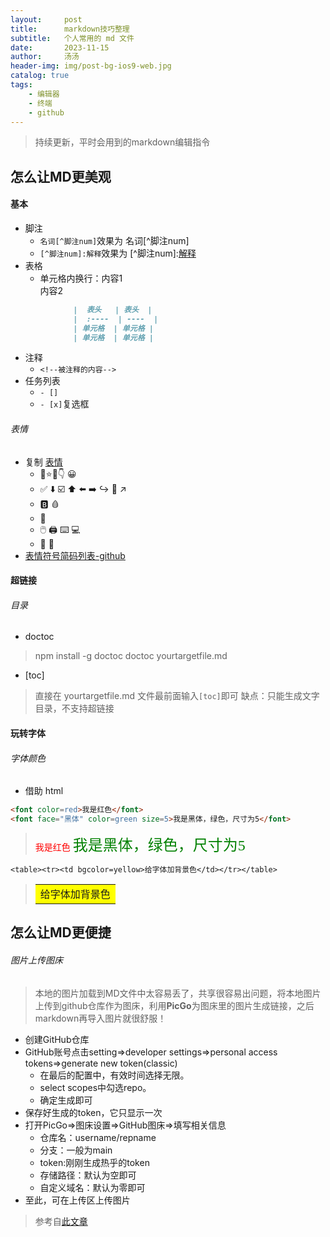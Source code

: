 ```yaml
---
layout:     post
title:      markdown技巧整理
subtitle:   个人常用的 md 文件
date:       2023-11-15
author:     汤汤
header-img: img/post-bg-ios9-web.jpg
catalog: true
tags:
    - 编辑器
    - 终端
    - github
---
```


>持续更新，平时会用到的markdown编辑指令

## 怎么让MD更美观
#### 基本
+ 脚注
  + `名词[^脚注num]`效果为 名词[^脚注num]
  + `[^脚注num]:解释`效果为 [^脚注num]:<u>解释</u>
+ 表格
  + 单元格内换行：内容1<br>内容2
```markdown
              |  表头   | 表头  |
              |  :----  | ----  |
              | 单元格  | 单元格 |
              | 单元格  | 单元格 |
```
+ 注释
  + `<!--被注释的内容-->` 
+ 任务列表
  + `- []`
  + `- [x]`复选框
###### 表情
+ 复制 [表情](https://emojipedia.org/) 
  + 🎅⭐👀👇 😀
  + ✅ ⬇️ ☑️ ⬆️ ⬅️ ➡️ ↪️ 🔁 ↗️
  + 🅱️ 🩸
  + 🥂
  + 🖱️ 🖨️ ⌨️ 💻
  + 🧨 🐉
+ [表情符号简码列表-github](https://gist.github.com/rxaviers/7360908)


#### 超链接 
###### 目录 
+ doctoc
> npm install -g doctoc
> doctoc yourtargetfile.md
+ [toc]
> 直接在 yourtargetfile.md 文件最前面输入`[toc]`即可
> 缺点：只能生成文字目录，不支持超链接
#### 玩转字体 
###### 字体颜色
+ 借助 html 
```html
<font color=red>我是红色</font>
<font face="黑体" color=green size=5>我是黑体，绿色，尺寸为5</font>
```
> <font color=red>我是红色</font>
> <font face="黑体" color=green size=5>我是黑体，绿色，尺寸为5</font>

`<table><tr><td bgcolor=yellow>给字体加背景色</td></tr></table>
`
> <table><tr><td bgcolor=yellow>给字体加背景色</td></tr></table>



## 怎么让MD更便捷
###### 图片上传图床
> 本地的图片加载到MD文件中太容易丢了，共享很容易出问题，将本地图片上传到github仓库作为图床，利用**PicGo**为图床里的图片生成链接，之后markdown再导入图片就很舒服！
+ 创建GitHub仓库
+ GitHub账号点击setting$\Rightarrow$developer settings$\Rightarrow$personal access tokens$\Rightarrow$generate new token(classic)
  + 在最后的配置中，有效时间选择无限。
  + select scopes中勾选repo。
  + 确定生成即可
+ 保存好生成的token，它只显示一次
+ 打开PicGo$\Rightarrow$图床设置$\Rightarrow$GitHub图床$\Rightarrow$填写相关信息
  + 仓库名：username/repname
  + 分支：一般为main
  + token:刚刚生成热乎的token
  + 存储路径：默认为空即可
  + 自定义域名：默认为零即可
+ 至此，可在上传区上传图片
> 参考自[此文章](https://zhuanlan.zhihu.com/p/353775844)
